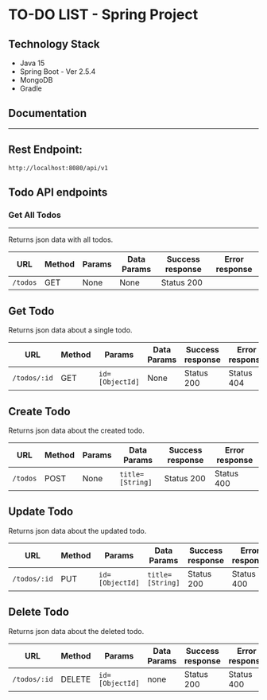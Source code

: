 ﻿# TO-DO LIST - Spring Project

## Technology Stack
- Java 15
- Spring Boot - Ver 2.5.4
- MongoDB
- Gradle

## Documentation
----
## Rest Endpoint:
`http://localhost:8080/api/v1`

## Todo API endpoints

### Get All Todos

----
Returns json data with all todos.

| URL | Method | Params | Data Params | Success response | Error response|
|--|--|--|--|--|--|
|`/todos`|GET|None|None|Status 200||


**Get Todo**
----
Returns json data about a single todo.

| URL | Method | Params | Data Params | Success response | Error response|
|--|--|--|--|--|--|
|`/todos/:id`|GET|`id=[ObjectId]`|None|Status 200|Status 404|

**Create Todo**
----
Returns json data about the created todo.

| URL | Method | Params | Data Params | Success response | Error response|
|--|--|--|--|--|--|
|`/todos`|POST|None|`title=[String]`|Status 200|Status 400 |

**Update Todo**
----
Returns json data about the updated todo.

| URL | Method | Params | Data Params | Success response | Error response|
|--|--|--|--|--|--|
|`/todos/:id`|PUT|`id=[ObjectId]`|`title=[String]`|Status 200|Status 400 |


**Delete Todo**
----
Returns json data about the deleted todo.

| URL | Method | Params | Data Params | Success response | Error response|
|--|--|--|--|--|--|
|`/todos/:id`|DELETE|`id=[ObjectId]`|none|Status 200|Status 400 |
